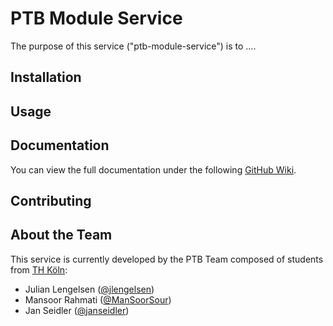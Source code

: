 # PTB Module Service
The purpose of this service ("ptb-module-service") is to .... 

## Installation

## Usage

## Documentation
You can view the full documentation under the following [GitHub Wiki](https://github.com/Archi-Lab/ptb-documentation/wiki).

## Contributing

## About the Team
This service is currently developed by the PTB Team composed of students from [TH Köln](https://www.th-koeln.de/):

- Julian Lengelsen ([@jlengelsen](https://github.com/jlengelsen))
- Mansoor Rahmati ([@ManSoorSour](https://github.com/ManSoorSour))
- Jan Seidler ([@janseidler](https://github.com/janseidler))
